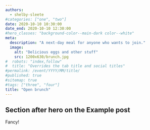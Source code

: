 ```yaml
---
authors:
  - shelby-sleete
#categories: ["one", "two"]
date: 2020-10-10 10:30:00
date_end: 2020-10-10 12:30:00
#hero_classes: "background-color--main-dark color--white"
meta:
  description: "A next-day meal for anyone who wants to join."
  image:
    alt: "Delicious eggs and other stuff"
    src: 1200x630/brunch.jpg
#  robots: "index,follow"
#  title: "Overrides the tab title and social titles"
#permalink: /event/YYYY/MM/title/
#published: true
#sitemap: true
#tags: ["three", "four"]
title: "Open brunch"
---
```


## Section after hero on the Example post

Fancy!
